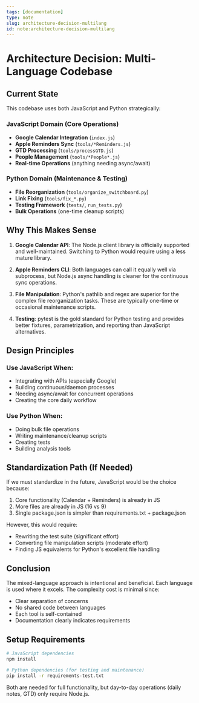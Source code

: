 ```yaml
---
tags: [documentation]
type: note
slug: architecture-decision-multilang
id: note:architecture-decision-multilang
---
```


# Architecture Decision: Multi-Language Codebase

## Current State
This codebase uses both JavaScript and Python strategically:

### JavaScript Domain (Core Operations)
- **Google Calendar Integration** (`index.js`)
- **Apple Reminders Sync** (`tools/*Reminders.js`)
- **GTD Processing** (`tools/processGTD.js`)
- **People Management** (`tools/*People*.js`)
- **Real-time Operations** (anything needing async/await)

### Python Domain (Maintenance & Testing)
- **File Reorganization** (`tools/organize_switchboard.py`)
- **Link Fixing** (`tools/fix_*.py`)
- **Testing Framework** (`tests/`, `run_tests.py`)
- **Bulk Operations** (one-time cleanup scripts)

## Why This Makes Sense

1. **Google Calendar API**: The Node.js client library is officially supported and well-maintained. Switching to Python would require using a less mature library.

2. **Apple Reminders CLI**: Both languages can call it equally well via subprocess, but Node.js async handling is cleaner for the continuous sync operations.

3. **File Manipulation**: Python's pathlib and regex are superior for the complex file reorganization tasks. These are typically one-time or occasional maintenance scripts.

4. **Testing**: pytest is the gold standard for Python testing and provides better fixtures, parametrization, and reporting than JavaScript alternatives.

## Design Principles

### Use JavaScript When:
- Integrating with APIs (especially Google)
- Building continuous/daemon processes
- Needing async/await for concurrent operations
- Creating the core daily workflow

### Use Python When:
- Doing bulk file operations
- Writing maintenance/cleanup scripts
- Creating tests
- Building analysis tools

## Standardization Path (If Needed)

If we must standardize in the future, JavaScript would be the choice because:
1. Core functionality (Calendar + Reminders) is already in JS
2. More files are already in JS (16 vs 9)
3. Single package.json is simpler than requirements.txt + package.json

However, this would require:
- Rewriting the test suite (significant effort)
- Converting file manipulation scripts (moderate effort)
- Finding JS equivalents for Python's excellent file handling

## Conclusion

The mixed-language approach is intentional and beneficial. Each language is used where it excels. The complexity cost is minimal since:
- Clear separation of concerns
- No shared code between languages
- Each tool is self-contained
- Documentation clearly indicates requirements

## Setup Requirements

```bash
# JavaScript dependencies
npm install

# Python dependencies (for testing and maintenance)
pip install -r requirements-test.txt
```

Both are needed for full functionality, but day-to-day operations (daily notes, GTD) only require Node.js.